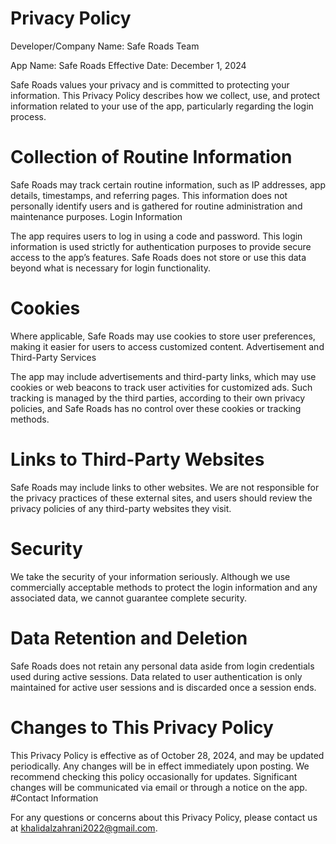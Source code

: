 # Privacy Policy

Developer/Company Name:
Safe Roads Team

App Name:
Safe Roads 
Effective Date:
December 1, 2024

Safe Roads values your privacy and is committed to protecting your information. This Privacy Policy describes how we collect, use, and protect information related to your use of the app, particularly regarding the login process.
# Collection of Routine Information

Safe Roads may track certain routine information, such as IP addresses, app details, timestamps, and referring pages. This information does not personally identify users and is gathered for routine administration and maintenance purposes.
Login Information

The app requires users to log in using a code and password. This login information is used strictly for authentication purposes to provide secure access to the app’s features. Safe Roads does not store or use this data beyond what is necessary for login functionality.
# Cookies

Where applicable, Safe Roads may use cookies to store user preferences, making it easier for users to access customized content.
Advertisement and Third-Party Services

The app may include advertisements and third-party links, which may use cookies or web beacons to track user activities for customized ads. Such tracking is managed by the third parties, according to their own privacy policies, and Safe Roads has no control over these cookies or tracking methods.
# Links to Third-Party Websites

Safe Roads may include links to other websites. We are not responsible for the privacy practices of these external sites, and users should review the privacy policies of any third-party websites they visit.
# Security

We take the security of your information seriously. Although we use commercially acceptable methods to protect the login information and any associated data, we cannot guarantee complete security.
# Data Retention and Deletion

Safe Roads does not retain any personal data aside from login credentials used during active sessions. Data related to user authentication is only maintained for active user sessions and is discarded once a session ends.
# Changes to This Privacy Policy

This Privacy Policy is effective as of October 28, 2024, and may be updated periodically. Any changes will be in effect immediately upon posting. We recommend checking this policy occasionally for updates. Significant changes will be communicated via email or through a notice on the app.
#Contact Information

For any questions or concerns about this Privacy Policy, please contact us at khalidalzahrani2022@gmail.com.
